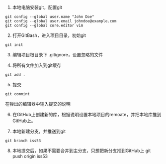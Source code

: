 1. 本地电脑安装git，配置git  
```
git config --global user.name "John Doe"   
git config --global user.email johndoe@example.com   
git config --global core.editor vim
```

2. 打开GitBash，进入项目目录，初始git  
```
git init  
```

3. 编辑项目根目录下 .gitignore，设置忽略的文件  
  
4. 将所有文件加入到git缓存  
```
git add .   
```

5. 提交   
```
git commint  
```  
在弹出的编辑器中输入提交的说明  

6. 在GitHub上创建新的库，根据说明设置本地项目的remoate，并把本地库推到GitHub上。  
  
7. 本地新建分支，并推送到git  
```
git branch iss53 
```

8. 本地提交后，如果不需要合并到主分支，只想把新分支推到GitHub上 git push origin iss53  
